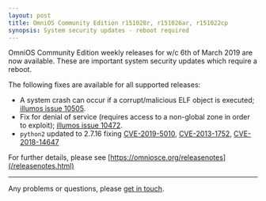 ```yaml
---
layout: post
title: OmniOS Community Edition r151028r, r151026ar, r151022cp
synopsis: System security updates - reboot required
---
```

OmniOS Community Edition weekly releases for w/c 6th of March 2019 are
now available. These are important system security updates which require a
reboot.

The following fixes are available for all supported releases:

* A system crash can occur if a corrupt/malicious ELF object is executed;
  [illumos issue 10505](https://illumos.org/issues/10505).
* Fix for denial of service (requires access to a non-global zone in order
  to exploit); [illumos issue 10472](https://illumos.org/issues/10472).
* `python2` updated to 2.7.16 fixing
  [CVE-2019-5010](https://cve.mitre.org/cgi-bin/cvename.cgi?name=CVE-2019-5010),
  [CVE-2013-1752](https://cve.mitre.org/cgi-bin/cvename.cgi?name=CVE-2013-1752),
  [CVE-2018-14647](https://cve.mitre.org/cgi-bin/cvename.cgi?name=CVE-2018-14647)

For further details, please see
[https://omniosce.org/releasenotes](/releasenotes.html)

---

Any problems or questions, please [get in touch](/about/contact.html).


